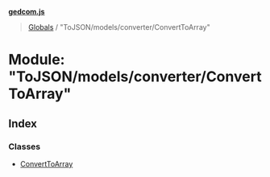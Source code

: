 **[gedcom.js](../README.md)**

> [Globals](../globals.md) / "ToJSON/models/converter/ConvertToArray"

# Module: "ToJSON/models/converter/ConvertToArray"

## Index

### Classes

* [ConvertToArray](../classes/_tojson_models_converter_converttoarray_.converttoarray.md)
